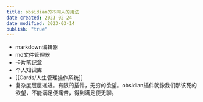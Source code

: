 ```yaml
---
title: obsidian的不同人的用法
date created: 2023-02-24
date modified: 2023-03-14
publish: "true"
---
```


- markdown编辑器  
- md文件管理器  
- 卡片笔记盒  
- 个人知识库  
- [[Cards/人生管理操作系统]]
- 复杂度层层递进。有限的插件，无穷的欲望。obsidian插件就像我们那该死的欲望，不能满足便痛苦，得到满足便无聊。